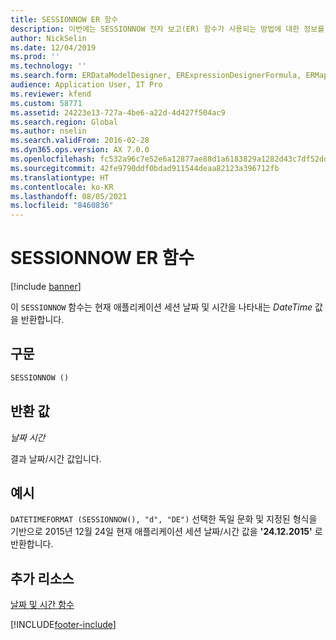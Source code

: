 ```yaml
---
title: SESSIONNOW ER 함수
description: 이번에는 SESSIONNOW 전자 보고(ER) 함수가 사용되는 방법에 대한 정보를 제공합니다.
author: NickSelin
ms.date: 12/04/2019
ms.prod: ''
ms.technology: ''
ms.search.form: ERDataModelDesigner, ERExpressionDesignerFormula, ERMappedFormatDesigner, ERModelMappingDesigner
audience: Application User, IT Pro
ms.reviewer: kfend
ms.custom: 58771
ms.assetid: 24223e13-727a-4be6-a22d-4d427f504ac9
ms.search.region: Global
ms.author: nselin
ms.search.validFrom: 2016-02-28
ms.dyn365.ops.version: AX 7.0.0
ms.openlocfilehash: fc532a96c7e52e6a12877ae88d1a6183829a1282d43c7df52dd90e536a7e3d75
ms.sourcegitcommit: 42fe9790ddf0bdad911544deaa82123a396712fb
ms.translationtype: HT
ms.contentlocale: ko-KR
ms.lasthandoff: 08/05/2021
ms.locfileid: "8460836"
---
```

# <a name="sessionnow-er-function"></a>SESSIONNOW ER 함수

[!include [banner](../includes/banner.md)]

이 `SESSIONNOW` 함수는 현재 애플리케이션 세션 날짜 및 시간을 나타내는 *DateTime* 값을 반환합니다.

## <a name="syntax"></a>구문

```vb
SESSIONNOW ()
```

## <a name="return-values"></a>반환 값

*날짜 시간*

결과 날짜/시간 값입니다.

## <a name="example"></a>예시

`DATETIMEFORMAT (SESSIONNOW(), "d", "DE")` 선택한 독일 문화 및 지정된 형식을 기반으로 2015년 12월 24일 현재 애플리케이션 세션 날짜/시간 값을 **'24.12.2015'** 로 반환합니다.

## <a name="additional-resources"></a>추가 리소스

[날짜 및 시간 함수](er-functions-category-datetime.md)


[!INCLUDE[footer-include](../../../includes/footer-banner.md)]